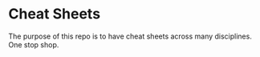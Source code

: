 # Cheat Sheets

The purpose of this repo is to have cheat sheets across many disciplines. One stop shop. 
